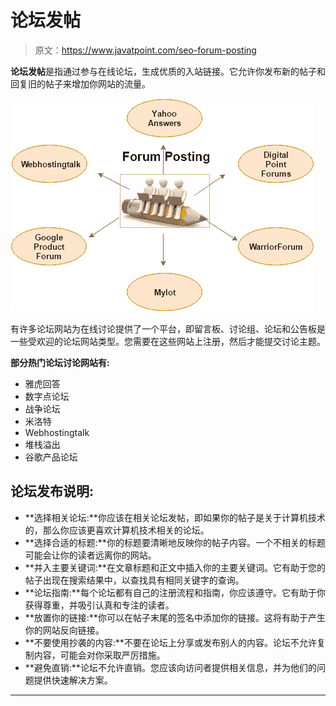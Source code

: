 # 论坛发帖

> 原文：<https://www.javatpoint.com/seo-forum-posting>

**论坛发帖**是指通过参与在线论坛，生成优质的入站链接。它允许你发布新的帖子和回复旧的帖子来增加你网站的流量。

![SEO Forum posting](img/fd04c16f3ce04b221a13f5fc70b5c306.png)

有许多论坛网站为在线讨论提供了一个平台，即留言板、讨论组、论坛和公告板是一些受欢迎的论坛网站类型。您需要在这些网站上注册，然后才能提交讨论主题。

**部分热门论坛讨论网站有:**

*   雅虎回答
*   数字点论坛
*   战争论坛
*   米洛特
*   Webhostingtalk
*   堆栈溢出
*   谷歌产品论坛

## 论坛发布说明:

*   **选择相关论坛:**你应该在相关论坛发帖，即如果你的帖子是关于计算机技术的，那么你应该更喜欢计算机技术相关的论坛。
*   **选择合适的标题:**你的标题要清晰地反映你的帖子内容。一个不相关的标题可能会让你的读者远离你的网站。
*   **并入主要关键词:**在文章标题和正文中插入你的主要关键词。它有助于您的帖子出现在搜索结果中，以查找具有相同关键字的查询。
*   **论坛指南:**每个论坛都有自己的注册流程和指南，你应该遵守。它有助于你获得尊重，并吸引认真和专注的读者。
*   **放置你的链接:**你可以在帖子末尾的签名中添加你的链接。这将有助于产生你的网站反向链接。
*   **不要使用抄袭的内容:**不要在论坛上分享或发布别人的内容。论坛不允许复制内容，可能会对你采取严厉措施。
*   **避免直销:**论坛不允许直销。您应该向访问者提供相关信息，并为他们的问题提供快速解决方案。

* * *
